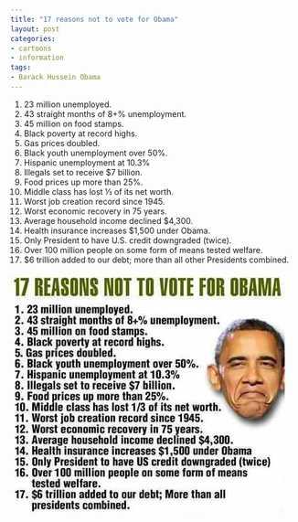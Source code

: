```yaml
---
title: "17 reasons not to vote for Obama"
layout: post
categories:
- cartoons
- information
tags:
- Barack Hussein Obama
---
```


1. 23 million unemployed.
2. 43 straight months of 8+% unemployment.
3. 45 million on food stamps.
4. Black poverty at record highs.
5. Gas prices doubled.
6. Black youth unemployment over 50%.
7. Hispanic unemployment at 10.3%
8. Illegals set to receive $7 billion.
9. Food prices up more than 25%.
10. Middle class has lost &frac13; of its net worth.
11. Worst job creation record since 1945.
12. Worst economic recovery in 75 years.
13. Average household income declined $4,300.
14. Health insurance increases $1,500 under Obama.
15. Only President to have U.S. credit downgraded (twice).
16. Over 100 million people on some form of means tested welfare.
17. $6 trillion added to our debt; more than all other Presidents combined.

![17 reasons not to vote for Obama](/assets/img/2012/11/17-reasons-not-to-vote-for-Obama.jpg)
